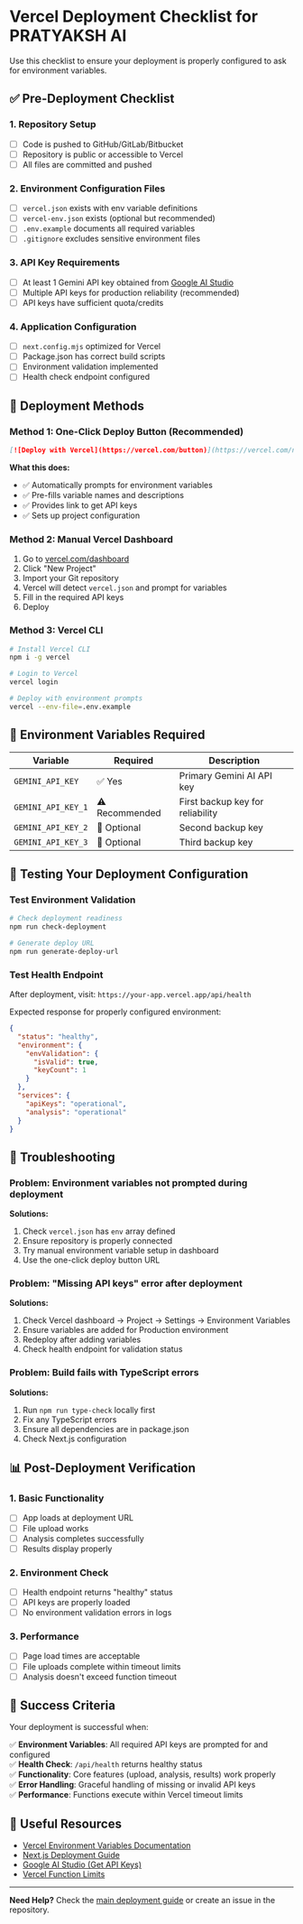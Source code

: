 # Vercel Deployment Checklist for PRATYAKSH AI

Use this checklist to ensure your deployment is properly configured to ask for environment variables.

## ✅ Pre-Deployment Checklist

### 1. Repository Setup
- [ ] Code is pushed to GitHub/GitLab/Bitbucket
- [ ] Repository is public or accessible to Vercel
- [ ] All files are committed and pushed

### 2. Environment Configuration Files
- [ ] `vercel.json` exists with env variable definitions
- [ ] `vercel-env.json` exists (optional but recommended)
- [ ] `.env.example` documents all required variables
- [ ] `.gitignore` excludes sensitive environment files

### 3. API Key Requirements
- [ ] At least 1 Gemini API key obtained from [Google AI Studio](https://makersuite.google.com/app/apikey)
- [ ] Multiple API keys for production reliability (recommended)
- [ ] API keys have sufficient quota/credits

### 4. Application Configuration
- [ ] `next.config.mjs` optimized for Vercel
- [ ] Package.json has correct build scripts
- [ ] Environment validation implemented
- [ ] Health check endpoint configured

## 🚀 Deployment Methods

### Method 1: One-Click Deploy Button (Recommended)

```markdown
[![Deploy with Vercel](https://vercel.com/button)](https://vercel.com/new/clone?repository-url=YOUR_REPO_URL&env=GEMINI_API_KEY,GEMINI_API_KEY_1,GEMINI_API_KEY_2,GEMINI_API_KEY_3&envDescription=Gemini%20AI%20API%20keys%20for%20deepfake%20detection&envLink=https://makersuite.google.com/app/apikey)
```

**What this does:**
- ✅ Automatically prompts for environment variables
- ✅ Pre-fills variable names and descriptions
- ✅ Provides link to get API keys
- ✅ Sets up project configuration

### Method 2: Manual Vercel Dashboard

1. Go to [vercel.com/dashboard](https://vercel.com/dashboard)
2. Click "New Project"
3. Import your Git repository
4. Vercel will detect `vercel.json` and prompt for variables
5. Fill in the required API keys
6. Deploy

### Method 3: Vercel CLI

```bash
# Install Vercel CLI
npm i -g vercel

# Login to Vercel
vercel login

# Deploy with environment prompts
vercel --env-file=.env.example
```

## 🔧 Environment Variables Required

| Variable | Required | Description |
|----------|----------|-------------|
| `GEMINI_API_KEY` | ✅ Yes | Primary Gemini AI API key |
| `GEMINI_API_KEY_1` | ⚠️ Recommended | First backup key for reliability |
| `GEMINI_API_KEY_2` | 🔄 Optional | Second backup key |
| `GEMINI_API_KEY_3` | 🔄 Optional | Third backup key |

## 🧪 Testing Your Deployment Configuration

### Test Environment Validation
```bash
# Check deployment readiness
npm run check-deployment

# Generate deploy URL
npm run generate-deploy-url
```

### Test Health Endpoint
After deployment, visit: `https://your-app.vercel.app/api/health`

Expected response for properly configured environment:
```json
{
  "status": "healthy",
  "environment": {
    "envValidation": {
      "isValid": true,
      "keyCount": 1
    }
  },
  "services": {
    "apiKeys": "operational",
    "analysis": "operational"
  }
}
```

## 🚨 Troubleshooting

### Problem: Environment variables not prompted during deployment

**Solutions:**
1. Check `vercel.json` has `env` array defined
2. Ensure repository is properly connected
3. Try manual environment variable setup in dashboard
4. Use the one-click deploy button URL

### Problem: "Missing API keys" error after deployment

**Solutions:**
1. Check Vercel dashboard → Project → Settings → Environment Variables
2. Ensure variables are added for Production environment
3. Redeploy after adding variables
4. Check health endpoint for validation status

### Problem: Build fails with TypeScript errors

**Solutions:**
1. Run `npm run type-check` locally first
2. Fix any TypeScript errors
3. Ensure all dependencies are in package.json
4. Check Next.js configuration

## 📊 Post-Deployment Verification

### 1. Basic Functionality
- [ ] App loads at deployment URL
- [ ] File upload works
- [ ] Analysis completes successfully
- [ ] Results display properly

### 2. Environment Check
- [ ] Health endpoint returns "healthy" status
- [ ] API keys are properly loaded
- [ ] No environment validation errors in logs

### 3. Performance
- [ ] Page load times are acceptable
- [ ] File uploads complete within timeout limits
- [ ] Analysis doesn't exceed function timeout

## 🎯 Success Criteria

Your deployment is successful when:

✅ **Environment Variables**: All required API keys are prompted for and configured  
✅ **Health Check**: `/api/health` returns healthy status  
✅ **Functionality**: Core features (upload, analysis, results) work properly  
✅ **Error Handling**: Graceful handling of missing or invalid API keys  
✅ **Performance**: Functions execute within Vercel timeout limits  

## 🔗 Useful Resources

- [Vercel Environment Variables Documentation](https://vercel.com/docs/environment-variables)
- [Next.js Deployment Guide](https://nextjs.org/docs/deployment)
- [Google AI Studio (Get API Keys)](https://makersuite.google.com/app/apikey)
- [Vercel Function Limits](https://vercel.com/docs/functions/serverless-functions/runtimes#limits)

---

**Need Help?** Check the [main deployment guide](./VERCEL_DEPLOYMENT.md) or create an issue in the repository.
